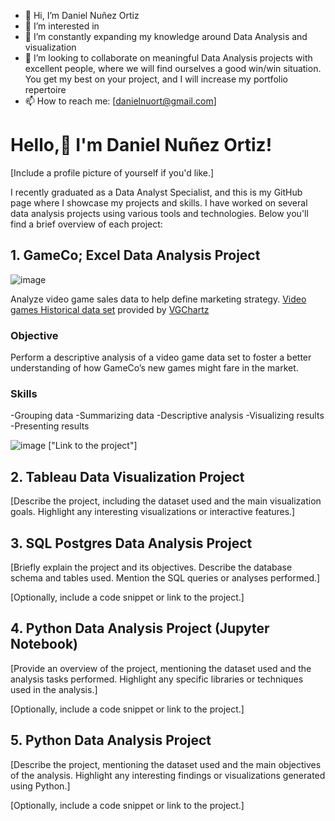 - 👋 Hi, I’m Daniel Nuñez Ortiz
- 👀 I’m interested in 
- 🌱 I’m constantly expanding my knowledge around Data Analysis and visualization
- 💞️ I’m looking to collaborate on meaningful Data Analysis projects with excellent people, where we will find ourselves a good win/win situation. You get my best on your project, and I will increase my portfolio repertoire 
- 📫 How to reach me: [danielnuort@gmail.com]

# Hello,👋 I'm Daniel Nuñez Ortiz!

[Include a profile picture of yourself if you'd like.]

I recently graduated as a Data Analyst Specialist, and this is my GitHub page where I showcase my projects and skills. I have worked on several data analysis projects using various tools and technologies. Below you'll find a brief overview of each project:

## 1. GameCo; Excel Data Analysis Project
![image](https://github.com/DanielNuOrt/DanielNuOrt/assets/133763346/b0c504a1-1c47-4c7e-a2c2-cf36940fc626)

Analyze video game sales data to help define marketing strategy. [Video games Historical data set](https://view.officeapps.live.com/op/view.aspx?src=https%3A%2F%2Fimages.careerfoundry.com%2Fpublic%2Fcourses%2Fintro-to-data%2FE1%2Fvgsales.xlsx&wdOrigin=BROWSELINK) provided by [VGChartz](http://vgchartz.com/methodology.php])

### Objective

Perform a descriptive analysis of a video game data set to foster a better understanding of how GameCo’s new games might fare in the market.

### Skills

-Grouping data
-Summarizing data 
-Descriptive analysis 
-Visualizing results
-Presenting results



![image](https://github.com/DanielNuOrt/DanielNuOrt/assets/133763346/111f3454-db64-49cc-97da-9e9c832c7d61)
["Link to the project"]

## 2. Tableau Data Visualization Project

[Describe the project, including the dataset used and the main visualization goals. Highlight any interesting visualizations or interactive features.]


## 3. SQL Postgres Data Analysis Project

[Briefly explain the project and its objectives. Describe the database schema and tables used. Mention the SQL queries or analyses performed.]

[Optionally, include a code snippet or link to the project.]

## 4. Python Data Analysis Project (Jupyter Notebook)

[Provide an overview of the project, mentioning the dataset used and the analysis tasks performed. Highlight any specific libraries or techniques used in the analysis.]

[Optionally, include a code snippet or link to the project.]

## 5. Python Data Analysis Project

[Describe the project, mentioning the dataset used and the main objectives of the analysis. Highlight any interesting findings or visualizations generated using Python.]

[Optionally, include a code snippet or link to the project.]



<!---
DanielNuOrt/DanielNuOrt is a ✨ special ✨ repository because its `README.md` (this file) appears on your GitHub profile.
You can click the Preview link to take a look at your changes.
--->
